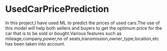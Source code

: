 # UsedCarPricePrediction
In this project,I have used ML to predict the prices of used cars.The use of this model will help both sellers and buyers to get the optimum price for the car that is to be sold or bought.Various features such as mileage,company,power,no of seats,transmission,owner_type,location,etc has been taken into account.
